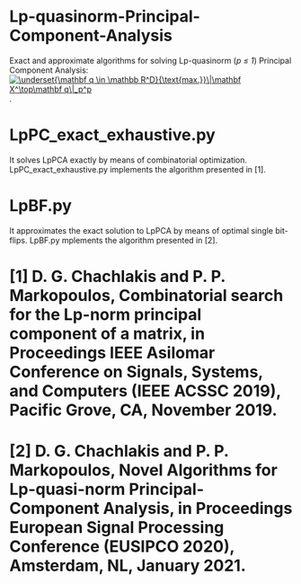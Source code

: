# Lp-quasinorm-Principal-Component-Analysis
Exact and approximate algorithms for solving Lp-quasinorm (*p &le; 1*) Principal Component Analysis: <a href="https://www.codecogs.com/eqnedit.php?latex=\underset{\mathbf&space;q&space;\in&space;\mathbb&space;R^D}{\text{max.}}\|\mathbf&space;X^\top\mathbf&space;q\|_p^p" target="_blank"><img src="https://latex.codecogs.com/gif.latex?\underset{\mathbf&space;q&space;\in&space;\mathbb&space;R^D}{\text{max.}}\|\mathbf&space;X^\top\mathbf&space;q\|_p^p" title="\underset{\mathbf q \in \mathbb R^D}{\text{max.}}\|\mathbf X^\top\mathbf q\|_p^p" /></a>.

# LpPC_exact_exhaustive.py
It solves LpPCA exactly by means of combinatorial optimization. LpPC_exact_exhaustive.py implements the algorithm presented in [1].

# LpBF.py
It approximates the exact solution to LpPCA by means of optimal single bit-flips. LpBF.py mplements the algorithm presented in [2].


# [1]  D. G. Chachlakis and P. P. Markopoulos, Combinatorial search for the Lp-norm principal component of a matrix, in Proceedings IEEE Asilomar Conference on Signals, Systems, and Computers (IEEE ACSSC 2019), Pacific Grove, CA, November 2019.

# [2] D. G. Chachlakis and P. P. Markopoulos, Novel Algorithms for Lp-quasi-norm Principal-Component Analysis, in Proceedings European Signal Processing Conference (EUSIPCO 2020), Amsterdam, NL, January 2021. 
